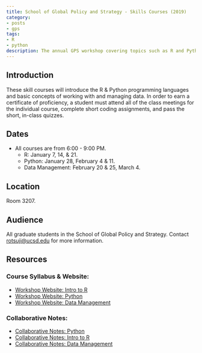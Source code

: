 ```yaml
---
title: School of Global Policy and Strategy - Skills Courses (2019)
category:
- posts
- gps
tags:
- R
- python
description: The annual GPS workshop covering topics such as R and Python.
---
```


## Introduction
These skill courses will introduce the R & Python programming languages and basic concepts of working with and managing data. In order to earn a certificate of proficiency, a student must attend all of the class meetings for the individual course, complete short coding assignments, and pass the short, in-class quizzes.

## Dates

* All courses are from 6:00 - 9:00 PM.
  * R: January 7, 14, & 21.
  * Python: January 28, February 4 & 11.
  * Data Management: February 20 & 25, March 4.

## Location
Room 3207.

## Audience

All graduate students in the School of Global Policy and Strategy. Contact <rotsuji@ucsd.edu> for more information.

## Resources

### Course Syllabus & Website:
* [Workshop Website: Intro to R](https://ucsdlib.github.io/win2019-gps-r/)
* [Workshop Website: Python](https://ucsdlib.github.io/win2019-gps-python/)
* [Workshop Website: Data Management](https://ucsdlib.github.io/win2019-gps-intro-dm/)

### Collaborative Notes:
* [Collaborative Notes: Python](https://hackmd.io/ZHl6NVkYQiK5Wpup1SBCRw?both)
* [Collaborative Notes: Intro to R](https://hackmd.io/grZZYR22RC25PU4l2TibTw)
* [Collaborative Notes: Data Management](https://hackmd.io/mm0oDa-_Sm2nfffniHYxFg)
